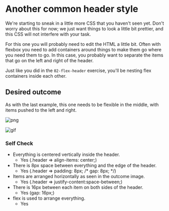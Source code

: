 # Another common header style

We're starting to sneak in a little more CSS that you haven't seen yet. Don't worry about this for now; we just want things to look a little bit prettier, and this CSS will not interfere with your task.

For this one you will probably need to edit the HTML a little bit. Often with flexbox you need to add containers around things to make them go where you need them to go. In this case, you probably want to separate the items that go on the left and right of the header.

Just like you did in the `02-flex-header` exercise, you'll be nesting flex containers inside each other.

## Desired outcome
As with the last example, this one needs to be flexible in the middle, with items pushed to the left and right.

![png](./desired-outcome.png)

![gif](./desired-outcome.gif)

### Self Check
- Everything is centered vertically inside the header.
    - Yes (.header => align-items: center;)
- There is 8px space between everything and the edge of the header.
    - Yes (.header => padding: 8px; /* gap: 8px; */)
- Items are arranged horizontally as seen in the outcome image.
    - Yes (.header => justify-content:space-between;)
- There is 16px between each item on both sides of the header.
    - Yes (gap: 16px;)
- flex is used to arrange everything.
    - Yes
